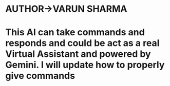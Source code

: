 <H1>AUTHOR->VARUN SHARMA<H1>
This AI can take commands and responds and could be act as a real Virtual Assistant and powered by Gemini. I will update how to properly give commands

